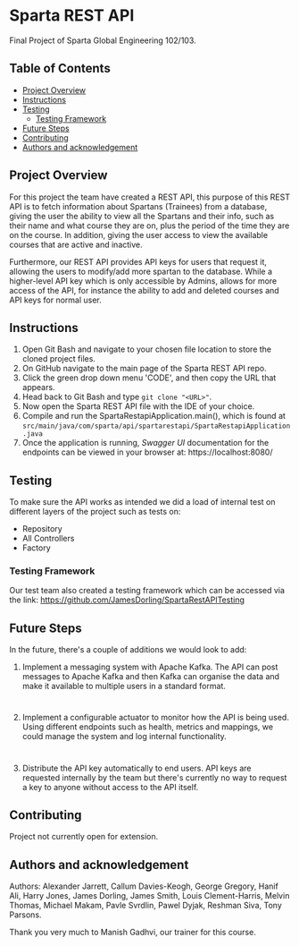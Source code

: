 # Sparta REST API
Final Project of Sparta Global Engineering 102/103.

## Table of Contents
* [Project Overview](#project-overview)
* [Instructions](#instructions)
* [Testing](#testing)
  * [Testing Framework](#testing-framework)
* [Future Steps](#future-steps)
* [Contributing](#contributing)
* [Authors and acknowledgement](#authors-and-acknowledgement)

## Project Overview
For this project the team have created a REST API, this purpose of this REST API is to fetch information about Spartans (Trainees) from a database, giving the user the ability to view all the Spartans and their info, such as their name and what course they are on, plus the period of the time they are on the course. In addition, giving the user access to view the available courses that are active and inactive.

Furthermore, our REST API provides API keys for users that request it, allowing the users to modify/add more spartan to the database. While a higher-level API key which is only accessible by Admins, allows for more access of the API, for instance the ability to add and deleted courses and API keys for normal user.

## Instructions
1. Open Git Bash and navigate to your chosen file location to store the cloned project files.
2. On GitHub navigate to the main page of the Sparta REST API repo.
3. Click the green drop down menu 'CODE', and then copy the URL that appears.
4. Head back to Git Bash and type ```git clone "<URL>"```.
5. Now open the Sparta REST API file with the IDE of your choice.
6. Compile and run the SpartaRestapiApplication.main(), which is found at ```src/main/java/com/sparta/api/spartarestapi/SpartaRestapiApplication.java```
7. Once the application is running, _Swagger UI_ documentation for the endpoints can be viewed in your browser at: https://localhost:8080/

## Testing
To make sure the API works as intended we did a load of internal test on different layers of the project such as tests on:
- Repository
- All Controllers
- Factory

### Testing Framework
Our test team also created a testing framework which can be accessed via the link: https://github.com/JamesDorling/SpartaRestAPITesting

## Future Steps
In the future, there's a couple of additions we would look to add:
1. Implement a messaging system with Apache Kafka. The API can post messages to Apache Kafka and then Kafka can organise the data and make it available to multiple users in a standard format.
#
2. Implement a configurable actuator to monitor how the API is being used. Using different endpoints such as health, metrics and mappings, we could manage the system and log internal functionality.
#
3. Distribute the API key automatically to end users. API keys are requested internally by the team but there's currently no way to request a key to anyone without access to the API itself. 

## Contributing
Project not currently open for extension.

## Authors and acknowledgement
Authors: Alexander Jarrett, Callum Davies-Keogh, George Gregory, Hanif Ali, Harry Jones, James Dorling, James Smith, Louis Clement-Harris, Melvin Thomas, Michael Makam, Pavle Svrdlin, Pawel Dyjak, Reshman Siva, Tony Parsons.

Thank you very much to Manish Gadhvi, our trainer for this course.